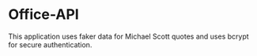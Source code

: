 # Office-API

This application uses faker data for Michael Scott quotes and uses bcrypt for secure authentication.
